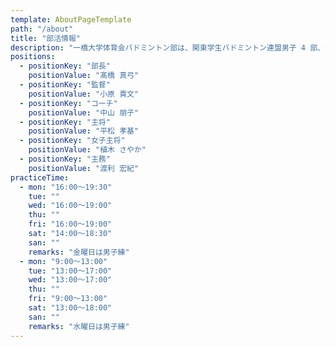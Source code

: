 ```yaml
---
template: AboutPageTemplate
path: "/about"
title: "部活情報"
description: "一橋大学体育会バドミントン部は、関東学生バドミントン連盟男子 4 部、女子 5 部に所属し、リーグでの昇格を目指して週 3 ～ 5 日練習に取り組んでいます。"
positions:
  - positionKey: "部長"
    positionValue: "髙橋 真弓"
  - positionKey: "監督"
    positionValue: "小原 貴文"
  - positionKey: "コーチ"
    positionValue: "中山 朋子"
  - positionKey: "主将"
    positionValue: "平松 孝基"
  - positionKey: "女子主将"
    positionValue: "植木 さやか"
  - positionKey: "主務"
    positionValue: "渡利 宏紀"
practiceTime:
  - mon: "16:00～19:30"
    tue: ""
    wed: "16:00～19:00"
    thu: ""
    fri: "16:00～19:00"
    sat: "14:00～18:30"
    san: ""
    remarks: "金曜日は男子練"
  - mon: "9:00～13:00"
    tue: "13:00～17:00"
    wed: "13:00～17:00"
    thu: ""
    fri: "9:00～13:00"
    sat: "13:00～18:00"
    san: ""
    remarks: "水曜日は男子練"
---
```

